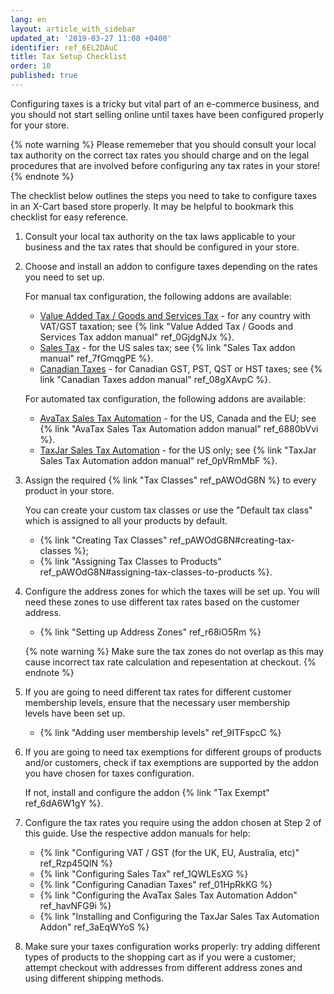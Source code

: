 ```yaml
---
lang: en
layout: article_with_sidebar
updated_at: '2019-03-27 11:08 +0400'
identifier: ref_6EL2DAuC
title: Tax Setup Checklist
order: 10
published: true
---
```

Configuring taxes is a tricky but vital part of an e-commerce business, and you should not start selling online until taxes have been configured properly for your store.

{% note warning %}
Please rememeber that you should consult your local tax authority on the correct tax rates you should charge and on the legal procedures that are involved before configuring any tax rates in your store!
{% endnote %}

The checklist below outlines the steps you need to take to configure taxes in an X-Cart based store properly. It may be helpful to bookmark this checklist for easy reference.

1. Consult your local tax authority on the tax laws applicable to your business and the tax rates that should be configured in your store. 

2. Choose and install an addon to configure taxes depending on the rates you need to set up.
   
   For manual tax configuration, the following addons are available: 
   
   *   [Value Added Tax / Goods and Services Tax](https://market.x-cart.com/addons/uk-vat.html) - for any country with VAT/GST taxation; see {% link "Value Added Tax / Goods and Services Tax addon manual" ref_0GjdgNJx %}.
   *   [Sales Tax](https://market.x-cart.com/addons/sales-tax.html) - for the US sales tax; see {% link "Sales Tax addon manual" ref_7fGmqgPE %}.
   *   [Canadian Taxes](https://market.x-cart.com/addons/canadian-taxes.html) - for Canadian GST, PST, QST or HST taxes; see {% link "Canadian Taxes addon manual" ref_08gXAvpC %}. 
   
   For automated tax configuration, the following addons are available:
   
   *   [AvaTax Sales Tax Automation](https://market.x-cart.com/addons/avatax-sales-tax-automation.html) - for the US, Canada and the EU; see {% link "AvaTax Sales Tax Automation addon manual" ref_6880bVvi %}. 
   *   [TaxJar Sales Tax Automation](https://market.x-cart.com/addons/taxjar-sales-tax-automation.html) - for the US only; see {% link "TaxJar Sales Tax Automation addon manual" ref_0pVRmMbF %}.

2. Assign the required {% link "Tax Classes" ref_pAWOdG8N %} to every product in your store.

   You can create your custom tax classes or use the "Default tax class" which is assigned to all your products by default. 
    *   {% link "Creating Tax Classes" ref_pAWOdG8N#creating-tax-classes %};
    *   {% link "Assigning Tax Classes to Products" ref_pAWOdG8N#assigning-tax-classes-to-products %}.

3.  Configure the address zones for which the taxes will be set up. You will need these zones to use different tax rates based on the customer address. 
    *   {% link "Setting up Address Zones" ref_r68iO5Rm %}
    
    {% note warning %}
    Make sure the tax zones do not overlap as this may cause incorrect tax rate calculation and repesentation at checkout.
    {% endnote %}
    
4.  If you are going to need different tax rates for different customer membership levels, ensure that the necessary user membership levels have been set up. 
    *   {% link "Adding user membership levels" ref_9ITFspcC %}
    
5. If you are going to need tax exemptions for different groups of products and/or customers, check if tax exemptions are supported by the addon you have chosen for taxes configuration. 
   
   If not, install and configure the addon {% link "Tax Exempt" ref_6dA6W1gY %}.
    
6. Configure the tax rates you require using the addon chosen at Step 2 of this guide. Use the respective addon manuals for help:
    *   {% link "Configuring VAT / GST (for the UK, EU, Australia, etc)" ref_Rzp45QlN %}
    *   {% link "Configuring Sales Tax" ref_1QWLEsXG %}
    *   {% link "Configuring Canadian Taxes" ref_01HpRkKG %}
    *   {% link "Configuring the AvaTax Sales Tax Automation Addon" ref_havNFG9i %}
    *   {% link "Installing and Configuring the TaxJar Sales Tax Automation Addon" ref_3aEqWYoS %}

7. Make sure your taxes configuration works properly: try adding different types of products to the shopping cart as if you were a customer; attempt checkout with addresses from different address zones and using different shipping methods.
